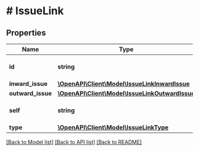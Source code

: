 # # IssueLink

## Properties

Name | Type | Description | Notes
------------ | ------------- | ------------- | -------------
**id** | **string** | The ID of the issue link. | [optional] [readonly]
**inward_issue** | [**\OpenAPI\Client\Model\IssueLinkInwardIssue**](IssueLinkInwardIssue.md) |  |
**outward_issue** | [**\OpenAPI\Client\Model\IssueLinkOutwardIssue**](IssueLinkOutwardIssue.md) |  |
**self** | **string** | The URL of the issue link. | [optional] [readonly]
**type** | [**\OpenAPI\Client\Model\IssueLinkType**](IssueLinkType.md) |  |

[[Back to Model list]](../../README.md#models) [[Back to API list]](../../README.md#endpoints) [[Back to README]](../../README.md)
